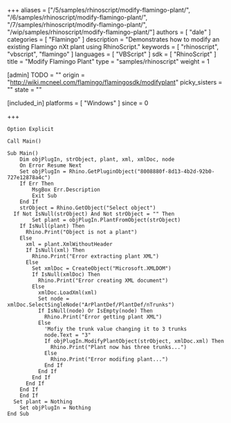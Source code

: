 +++
aliases = ["/5/samples/rhinoscript/modify-flamingo-plant/", "/6/samples/rhinoscript/modify-flamingo-plant/", "/7/samples/rhinoscript/modify-flamingo-plant/", "/wip/samples/rhinoscript/modify-flamingo-plant/"]
authors = [ "dale" ]
categories = [ "Flamingo" ]
description = "Demonstrates how to modify an existing Flamingo nXt plant using RhinoScript."
keywords = [ "rhinoscript", "vbscript", "flamingo" ]
languages = [ "VBScript" ]
sdk = [ "RhinoScript" ]
title = "Modify Flamingo Plant"
type = "samples/rhinoscript"
weight = 1

[admin]
TODO = ""
origin = "http://wiki.mcneel.com/flamingo/flamingosdk/modifyplant"
picky_sisters = ""
state = ""

[included_in]
platforms = [ "Windows" ]
since = 0

+++

```vbnet
Option Explicit

Call Main()

Sub Main()
	Dim objPlugIn, strObject, plant, xml, xmlDoc, node
	On Error Resume Next
	Set objPlugIn = Rhino.GetPluginObject("8008880f-8d13-4b2d-92b0-727e12878a4c")
	If Err Then
		MsgBox Err.Description
		Exit Sub
	End If
	strObject = Rhino.GetObject("Select object")
  If Not IsNull(strObject) And Not strObject = "" Then
		Set plant = objPlugIn.PlantFromObject(strObject)
    If IsNull(plant) Then
      Rhino.Print("Object is not a plant")
    Else
      xml = plant.XmlWithoutHeader
      If IsNull(xml) Then
        Rhino.Print("Error extracting plant XML")
      Else
        Set xmlDoc = CreateObject("Microsoft.XMLDOM")
        If IsNull(xmlDoc) Then
          Rhino.Print("Error creating XML document")
        Else
          xmlDoc.LoadXml(xml)
          Set node = xmlDoc.SelectSingleNode("ArPlantDef/PlantDef/nTrunks")
          If IsNull(node) Or IsEmpty(node) Then
            Rhino.Print("Error getting plant XML")
          Else
            'Mofiy the trunk value changing it to 3 trunks
            node.Text = "3"
            If objPlugIn.ModifyPlantObject(strObject, xmlDoc.xml) Then
              Rhino.Print("Plant now has three trunks...")
            Else
              Rhino.Print("Error modifing plant...")
            End If
          End If
        End If
      End If
    End If
	End If
  Set plant = Nothing
	Set objPlugIn = Nothing
End Sub
```
